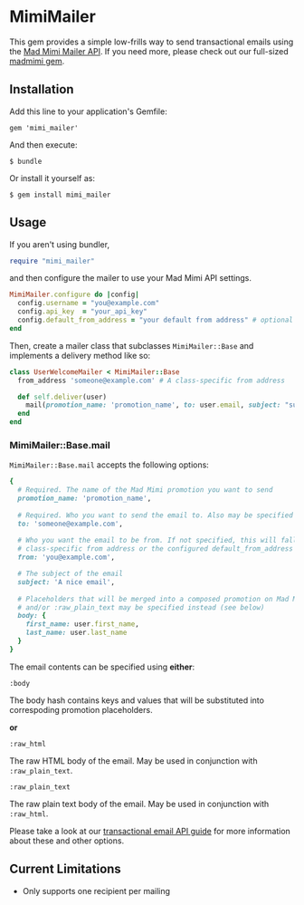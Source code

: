 # MimiMailer

This gem provides a simple low-frills way to send transactional emails using the [Mad Mimi Mailer API](https://madmimi.com/developer/mailer/methods). If you need more, please check out our full-sized [madmimi gem](http://rubygems.org/gems/madmimi).

## Installation

Add this line to your application's Gemfile:

    gem 'mimi_mailer'

And then execute:

    $ bundle

Or install it yourself as:

    $ gem install mimi_mailer

## Usage

If you aren't using bundler,

```ruby
require "mimi_mailer"
```

and then configure the mailer to use your Mad Mimi API settings.

```ruby
MimiMailer.configure do |config|
  config.username = "you@example.com"
  config.api_key  = "your_api_key"
  config.default_from_address = "your default from address" # optional -- will use your username if not configured
end
```

Then, create a mailer class that subclasses `MimiMailer::Base` and implements a delivery method like so:

```ruby
class UserWelcomeMailer < MimiMailer::Base
  from_address 'someone@example.com' # A class-specific from address

  def self.deliver(user)
    mail(promotion_name: 'promotion_name', to: user.email, subject: "subject", body: { name: user.name })
  end
end

```

### MimiMailer::Base.mail

`MimiMailer::Base.mail` accepts the following options:

```ruby
{
  # Required. The name of the Mad Mimi promotion you want to send
  promotion_name: 'promotion_name',
  
  # Required. Who you want to send the email to. Also may be specified with :recipient.
  to: 'someone@example.com',
  
  # Who you want the email to be from. If not specified, this will fall back to the
  # class-specific from address or the configured default_from_address
  from: 'you@example.com',

  # The subject of the email
  subject: 'A nice email',
  
  # Placeholders that will be merged into a composed promotion on Mad Mimi. :raw_html
  # and/or :raw_plain_text may be specified instead (see below)
  body: {
    first_name: user.first_name,
    last_name: user.last_name
  }
}
```

The email contents can be specified using **either**:

`:body`

The body hash contains keys and values that will be substituted into correspoding promotion placeholders.

**or**

`:raw_html`

The raw HTML body of the email. May be used in conjunction with `:raw_plain_text`.

`:raw_plain_text`

The raw plain text body of the email. May be used in conjunction with `:raw_html`.

Please take a look at our [transactional email API guide](https://madmimi.com/developer/mailer/transactional) for more information about these and other options.

## Current Limitations

* Only supports one recipient per mailing
